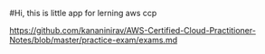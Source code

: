 #Hi, this is little app for lerning aws ccp

https://github.com/kananinirav/AWS-Certified-Cloud-Practitioner-Notes/blob/master/practice-exam/exams.md
